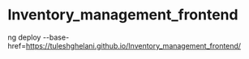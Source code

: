 # Inventory_management_frontend
ng deploy --base-href=https://tuleshghelani.github.io/Inventory_management_frontend/ 
